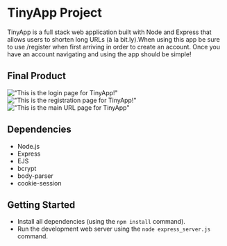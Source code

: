 # TinyApp Project

TinyApp is a full stack web application built with Node and Express that allows users to shorten long URLs (à la bit.ly).When using this app be sure to use /register when first arriving in order to create an account. Once you have an account navigating and using the app should be simple!

## Final Product

!["This is the login page for TinyApp!"](https://github.com/MattLawson98/tinyApp/blob/master/docs/login-page.png?raw=true)
!["This is the registration page for TinyApp!"](https://github.com/MattLawson98/tinyApp/blob/master/docs/register-page.png?raw=true)
!["This is the main URL page for TinyApp"](https://github.com/MattLawson98/tinyApp/blob/master/docs/urls-page.png?raw=true)

## Dependencies

- Node.js
- Express
- EJS
- bcrypt
- body-parser
- cookie-session


## Getting Started

- Install all dependencies (using the `npm install` command).
- Run the development web server using the `node express_server.js` command.